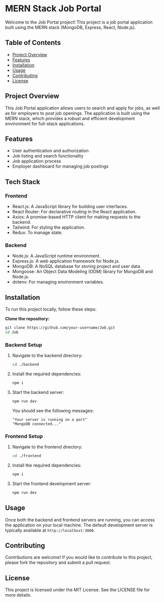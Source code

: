 # MERN Stack Job Portal

Welcome to the Job Portal project! This project is a job portal application built using the MERN stack (MongoDB, Express, React, Node.js).

## Table of Contents

- [Project Overview](#project-overview)
- [Features](#features)
- [Installation](#installation)
- [Usage](#usage)
- [Contributing](#contributing)
- [License](#license)

## Project Overview

This Job Portal application allows users to search and apply for jobs, as well as for employers to post job openings. The application is built using the MERN stack, which provides a robust and efficient development environment for full-stack applications.

## Features

- User authentication and authorization
- Job listing and search functionality
- Job application process
- Employer dashboard for managing job postings

## Tech Stack

### Frontend

- React.js: A JavaScript library for building user interfaces.
- React Router: For declarative routing in the React application.
- Axios: A promise-based HTTP client for making requests to the backend.
- Tailwind: For styling the application.
- Redux: To manage state.

### Backend

- Node.js: A JavaScript runtime environment.
- Express.js: A web application framework for Node.js.
- MongoDB: A NoSQL database for storing project and user data.
- Mongoose: An Object Data Modeling (ODM) library for MongoDB and Node.js.
- dotenv: For managing environment variables.

## Installation

To run this project locally, follow these steps:

**Clone the repository:**
   ```sh
   git clone https://github.com/your-username/Job.git
   cd Job
   ```

### Backend Setup

1. Navigate to the backend directory:
   ```bash
   cd ./backend
   ```

2. Install the required dependencies:
   ```bash
   npm i
   ```

3. Start the backend server:
   ```bash
   npm run dev
   ```

   You should see the following messages:
   ```
   "Your server is running on a port"
   "MongoDB connected..."
   ```

### Frontend Setup

1. Navigate to the frontend directory:
   ```bash
   cd ./frontend
   ```

2. Install the required dependencies:
   ```bash
   npm i
   ```

3. Start the frontend development server:
   ```bash
   npm run dev
   ```

## Usage

Once both the backend and frontend servers are running, you can access the application on your local machine. The default development server is typically available at `http://localhost:3000`.

## Contributing

Contributions are welcome! If you would like to contribute to this project, please fork the repository and submit a pull request.

## License

This project is licensed under the MIT License. See the LICENSE file for more details.

